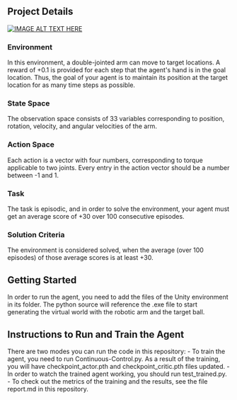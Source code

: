 
<h2>Project Details</h2>

[![IMAGE ALT TEXT HERE](http://img.youtube.com/vi/MjjcNHc4Naw/0.jpg)](http://www.youtube.com/watch?v=MjjcNHc4Naw)

<h3>Environment</h3>
<p>
In this environment, a double-jointed arm can move to target locations. A reward of +0.1 is provided for each step that the agent's hand is in the goal location. Thus, the goal of your agent is to maintain its position at the target location for as many time steps as possible.
</p>

<h3>State Space</h3>
<p>
The observation space consists of 33 variables corresponding to position, rotation, velocity, and angular velocities of the arm. 
</p>

<h3>Action Space</h3>
<p>
Each action is a vector with four numbers, corresponding to torque applicable to two joints. Every entry in the action vector should be a number between -1 and 1.
</p>

<h3>Task</h3>
The task is episodic, and in order to solve the environment, your agent must get an average score of +30 over 100 consecutive episodes.

<h3>Solution Criteria</h3>
<p>
The environment is considered solved, when the average (over 100 episodes) of those average scores is at least +30.
</p>

<h2>Getting Started</h2>
<p>
In order to run the agent, you need to add the files of the Unity environment in its folder. The python source will reference the .exe file to start generating the virtual world with the robotic arm and the target ball.
</p>
<h2>Instructions to Run and Train the Agent</h2>
<p>
There are two modes you can run the code in this repository:
- To train the agent, you need to run Continuous-Control.py. As a result of the training, you will have checkpoint_actor.pth and checkpoint_critic.pth files updated.
- In order to watch the trained agent working, you should run test_trained.py.
- To check out the metrics of the training and the results, see the file report.md in this repository.
</p>
